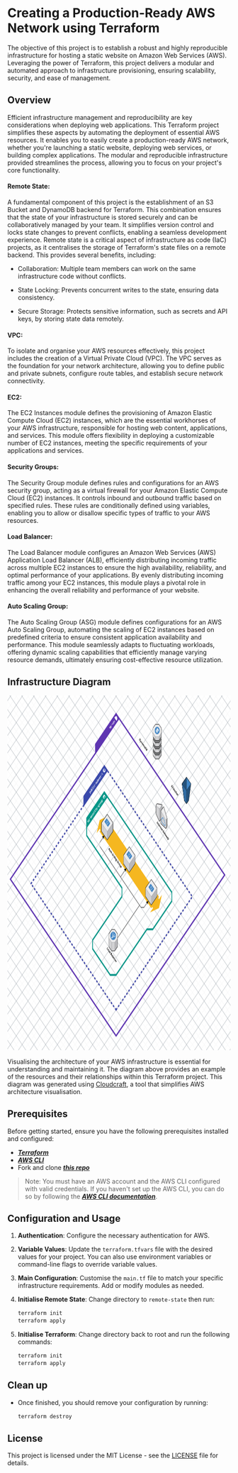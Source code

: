 # Creating a Production-Ready AWS Network using Terraform

The objective of this project is to establish a robust and highly reproducible infrastructure for hosting a static website on Amazon Web Services (AWS). Leveraging the power of Terraform, this project delivers a modular and automated approach to infrastructure provisioning, ensuring scalability, security, and ease of management.


## Overview

Efficient infrastructure management and reproducibility are key considerations when deploying web applications. This Terraform project simplifies these aspects by automating the deployment of essential AWS resources. It enables you to easily create a production-ready AWS network, whether you're launching a static website, deploying web services, or building complex applications. The modular and reproducible infrastructure provided streamlines the process, allowing you to focus on your project's core functionality.

#### Remote State:

A fundamental component of this project is the establishment of an S3 Bucket and DynamoDB backend for Terraform. This combination ensures that the state of your infrastructure is stored securely and can be collaboratively managed by your team. It simplifies version control and locks state changes to prevent conflicts, enabling a seamless development experience. Remote state is a critical aspect of infrastructure as code (IaC) projects, as it centralises the storage of Terraform's state files on a remote backend. This provides several benefits, including:

- Collaboration: Multiple team members can work on the same infrastructure code without conflicts.

- State Locking: Prevents concurrent writes to the state, ensuring data consistency.

- Secure Storage: Protects sensitive information, such as secrets and API keys, by storing state data remotely.

#### VPC:

To isolate and organise your AWS resources effectively, this project includes the creation of a Virtual Private Cloud (VPC). The VPC serves as the foundation for your network architecture, allowing you to define public and private subnets, configure route tables, and establish secure network connectivity.

#### EC2:

The EC2 Instances module defines the provisioning of Amazon Elastic Compute Cloud (EC2) instances, which are the essential workhorses of your AWS infrastructure, responsible for hosting web content, applications, and services. This module offers flexibility in deploying a customizable number of EC2 instances, meeting the specific requirements of your applications and services.

#### Security Groups:

The Security Group module defines rules and configurations for an AWS security group, acting as a virtual firewall for your Amazon Elastic Compute Cloud (EC2) instances. It controls inbound and outbound traffic based on specified rules. These rules are conditionally defined using variables, enabling you to allow or disallow specific types of traffic to your AWS resources.

#### Load Balancer:

The Load Balancer module configures an Amazon Web Services (AWS) Application Load Balancer (ALB), efficiently distributing incoming traffic across multiple EC2 instances to ensure the high availability, reliability, and optimal performance of your applications. By evenly distributing incoming traffic among your EC2 instances, this module plays a pivotal role in enhancing the overall reliability and performance of your website.

#### Auto Scaling Group:

The Auto Scaling Group (ASG) module defines configurations for an AWS Auto Scaling Group, automating the scaling of EC2 instances based on predefined criteria to ensure consistent application availability and performance. This module seamlessly adapts to fluctuating workloads, offering dynamic scaling capabilities that efficiently manage varying resource demands, ultimately ensuring cost-effective resource utilization.

## Infrastructure Diagram


<img src="media/images/infrastructure.png" width="1200" height="800">

<br>

Visualising the architecture of your AWS infrastructure is essential for understanding and maintaining it. The diagram above provides an example of the resources and their relationships within this Terraform project. This diagram was generated using [Cloudcraft](https://cloudcraft.co/), a tool that simplifies AWS architecture visualisation.



## Prerequisites

Before getting started, ensure you have the following prerequisites installed and configured:

-   _**[Terraform](https://www.terraform.io/downloads.html)**_
-   _**[AWS CLI](https://aws.amazon.com/cli/)**_
-   Fork and clone **_[this repo](https://github.com/Darren-Wilby/aws-terraform-project)_**

> Note: You must have an AWS account and the AWS CLI configured with valid credentials. If you haven't set up the AWS CLI, you can do so by following the [**_AWS CLI documentation_**](https://docs.aws.amazon.com/cli/latest/userguide/cli-configure-files.html).


## Configuration and Usage

1. **Authentication**: Configure the necessary authentication for AWS.

2. **Variable Values**: Update the `terraform.tfvars` file with the desired values for your project. You can also use environment variables or command-line flags to override variable values.

3. **Main Configuration**: Customise the `main.tf` file to match your specific infrastructure requirements. Add or modify modules as needed.

4. **Initialise Remote State**: Change directory to `remote-state` then run:

    ```bash
    terraform init
    terraform apply
    ```

5. **Initialise Terraform**: Change directory back to root and run the following commands:

    ```bash
    terraform init
    terraform apply
    ```


## Clean up

- Once finished, you should remove your configuration by running:

    ```bash
    terraform destroy
    ```




## License

This project is licensed under the MIT License - see the [LICENSE](LICENSE) file for details.